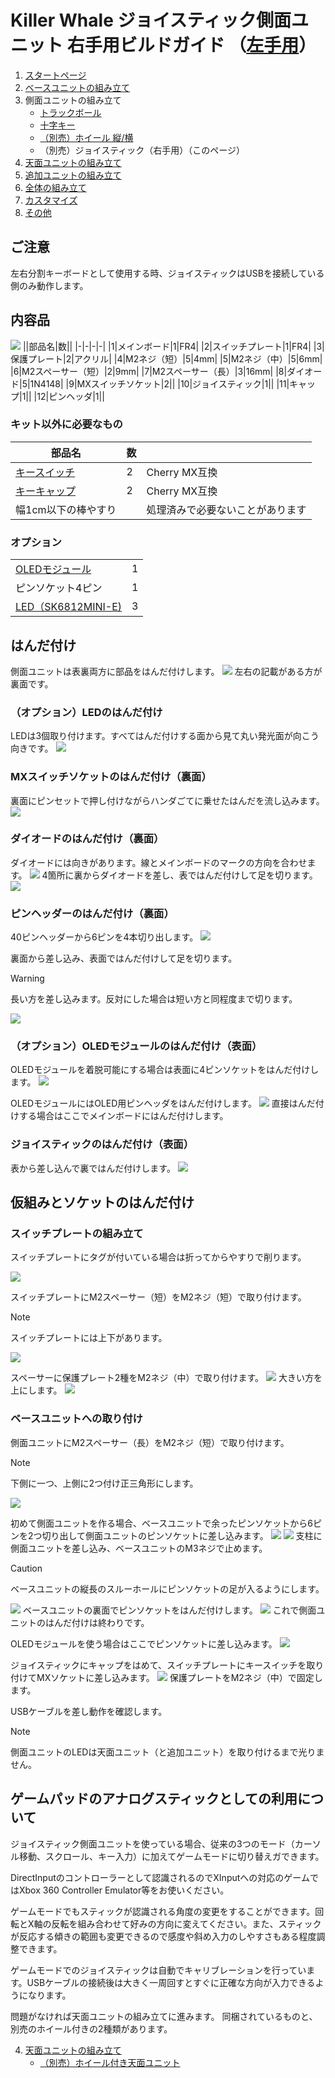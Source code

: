 # Killer Whale ジョイスティック側面ユニット 右手用ビルドガイド （[左手用](../左手用/3_側面ユニット_ジョイスティック.md)）

1. [スタートページ](../README.md)
2. [ベースユニットの組み立て](../右手用/2_ベースユニット.md)
3. 側面ユニットの組み立て
   - [トラックボール](../右手用/3_側面ユニット_トラックボール.md)
   - [十字キー](../右手用/3_側面ユニット_十字キー.md)
   - [（別売）ホイール 縦/横](../右手用/3_側面ユニット_ホイール.md)
   - （別売）ジョイスティック（右手用）（このページ）
4. [天面ユニットの組み立て](../右手用/4_天面ユニット.md)
5. [追加ユニットの組み立て](../右手用/5_追加ユニット.md)
6. [全体の組み立て](../右手用/6_全体の組み立て.md)
7. [カスタマイズ](../右手用/7_カスタマイズ.md)
8. [その他](../右手用/8_その他.md)

## ご注意
左右分割キーボードとして使用する時、ジョイスティックはUSBを接続している側のみ動作します。
## 内容品
![](../img/3_3_joystick_r/3_1_1_contents.jpg)
||部品名|数||
|-|-|-|-|
|1|メインボード|1|FR4|
|2|スイッチプレート|1|FR4|
|3|保護プレート|2|アクリル|
|4|M2ネジ（短）|5|4mm|
|5|M2ネジ（中）|5|6mm|
|6|M2スペーサー（短）|2|9mm|
|7|M2スペーサー（長）|3|16mm|
|8|ダイオード|5|1N4148|
|9|MXスイッチソケット|2||
|10|ジョイスティック|1||
|11|キャップ|1||
|12|ピンヘッダ|1||

### キット以外に必要なもの
|部品名|数||
|-|-|-|
|[キースイッチ](https://shop.yushakobo.jp/collections/all-switches)|2|Cherry MX互換|
|[キーキャップ](https://shop.yushakobo.jp/collections/keycaps)|2|Cherry MX互換|
|幅1cm以下の棒やすり||処理済みで必要ないことがあります|


### オプション
<table>
    <tr>
      <td><a href="https://shop.yushakobo.jp/products/oled">OLEDモジュール</a></td>
      <td>1</td>
    </tr>
    <tr>
      <td>ピンソケット4ピン</a></td>
      <td>1</td>
    </tr>
    <tr>
      <td><a href="https://shop.yushakobo.jp/products/sk6812mini-e-10">LED（SK6812MINI-E)</a></td>
      <td>3</td>
    </tr>
 </table>

## はんだ付け
側面ユニットは表裏両方に部品をはんだ付けします。
![](../img/3_3_joystick_r/3_1_2_overall.jpg)
左右の記載がある方が裏面です。
### （オプション）LEDのはんだ付け
LEDは3個取り付けます。すべてはんだ付けする面から見て丸い発光面が向こう向きです。
![](../img/3_3_joystick_r/3_1_3_led.jpg)
### MXスイッチソケットのはんだ付け（裏面）
裏面にピンセットで押し付けながらハンダごてに乗せたはんだを流し込みます。
![](../img/3_3_joystick_r/3_1_4_mxsocket.jpg)

### ダイオードのはんだ付け（裏面）
ダイオードには向きがあります。線とメインボードのマークの方向を合わせます。
![](../img/c_diode.jpg)
4箇所に裏からダイオードを差し、表ではんだ付けして足を切ります。
![](../img/3_3_joystick_r/3_1_5_diodes.jpg)


### ピンヘッダーのはんだ付け（裏面）
40ピンヘッダーから6ピンを4本切り出します。
![](../img/c_pin_header_6.jpg)

裏面から差し込み、表面ではんだ付けして足を切ります。
> [!WARNING]
> 長い方を差し込みます。反対にした場合は短い方と同程度まで切ります。

![](../img/3_3_joystick_r/3_1_10_pin_header.jpg)

### （オプション）OLEDモジュールのはんだ付け（表面）
OLEDモジュールを着脱可能にする場合は表面に4ピンソケットをはんだ付けします。
![](../img/3_3_joystick_r/3_1_11_oled_socket.jpg)

OLEDモジュールにはOLED用ピンヘッダをはんだ付けします。
![](../img/c_oled_header.jpg)
直接はんだ付けする場合はここでメインボードにはんだ付けします。
### ジョイスティックのはんだ付け（表面）
表から差し込んで裏ではんだ付けします。
![](../img/3_3_joystick_r/3_1_12_joystick.jpg)



## 仮組みとソケットのはんだ付け
### スイッチプレートの組み立て

スイッチプレートにタグが付いている場合は折ってからやすりで削ります。

![](../img/c_switch_l.jpg)

スイッチプレートにM2スペーサー（短）をM2ネジ（短）で取り付けます。
> [!NOTE]
> スイッチプレートには上下があります。

![](../img/3_3_joystick_r/3_1_15_switch_1.jpg)

スペーサーに保護プレート2種をM2ネジ（中）で取り付けます。
![](../img/3_3_joystick_r/3_1_16_switch_2.jpg)
大きい方を上にします。
![](../img/3_3_joystick_r/3_1_17_switch_3.jpg)
### ベースユニットへの取り付け
側面ユニットにM2スペーサー（長）をM2ネジ（短）で取り付けます。

> [!NOTE]
> 下側に一つ、上側に2つ付け正三角形にします。

![](../img/3_3_joystick_r/3_1_18_spacers.jpg)

初めて側面ユニットを作る場合、ベースユニットで余ったピンソケットから6ピンを2つ切り出して側面ユニットのピンソケットに差し込みます。
![](../img/c_pin_socket_6.jpg)
![](../img/3_3_joystick_r/3_1_19_pinsocket.jpg)
支柱に側面ユニットを差し込み、ベースユニットのM3ネジで止めます。
> [!CAUTION]
> ベースユニットの縦長のスルーホールにピンソケットの足が入るようにします。

![](../img/3_3_joystick_r/3_1_27_base_1.jpg)
ベースユニットの裏面でピンソケットをはんだ付けします。
![](../img/3_3_joystick_r/3_1_28_base_2.jpg)
これで側面ユニットのはんだ付けは終わりです。

OLEDモジュールを使う場合はここでピンソケットに差し込みます。
![](../img/3_3_joystick_r/3_1_29_base_3.jpg)


ジョイスティックにキャップをはめて、スイッチプレートにキースイッチを取り付けてMXソケットに差し込みます。
![](../img/3_3_joystick_r/3_1_30_complete.jpg)
保護プレートをM2ネジ（中）で固定します。

USBケーブルを差し動作を確認します。
> [!NOTE]
> 側面ユニットのLEDは天面ユニット（と追加ユニット）を取り付けるまで光りません。


## ゲームパッドのアナログスティックとしての利用について
ジョイスティック側面ユニットを使っている場合、従来の3つのモード（カーソル移動、スクロール、キー入力）に加えてゲームモードに切り替えガできます。

DirectInputのコントローラーとして認識されるのでXInputへの対応のゲームではXbox 360 Controller Emulator等をお使いください。

ゲームモードでもスティックが認識される角度の変更をすることができます。回転とX軸の反転を組み合わせて好みの方向に変えてください。また、スティックが反応する傾きの範囲も変更できるので感度や斜め入力のしやすさもある程度調整できます。

ゲームモードでのジョイスティックは自動でキャリブレーションを行っています。USBケーブルの接続後は大きく一周回すとすぐに正確な方向が入力できるようになります。

問題がなければ天面ユニットの組み立てに進みます。
同梱されているものと、別売のホイール付きの2種類があります。

4. [天面ユニットの組み立て](../右手用/4_天面ユニット.md)
   - [（別売）ホイール付き天面ユニット](../右手用/4_ホイール付き天面ユニット.md)

